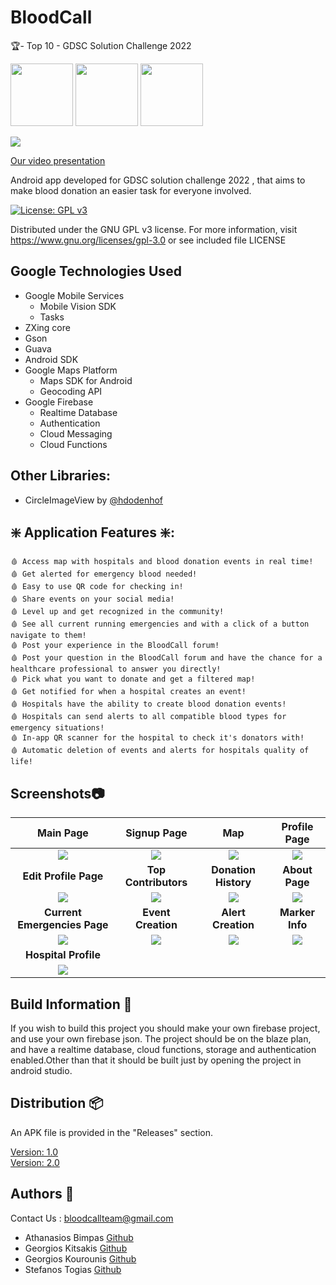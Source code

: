# BloodCall

🏆- Top 10  - GDSC Solution Challenge 2022

<img src="https://firebase.google.com/static/images/brand-guidelines/logo-vertical.png" width="100"/> <img src="https://1000logos.net/wp-content/uploads/2020/05/Google-Maps-Logo.png" width="100"/>  <img src="https://upload.wikimedia.org/wikipedia/commons/thumb/6/64/Android_logo_2019_%28stacked%29.svg/2346px-Android_logo_2019_%28stacked%29.svg.png" width="100">

![](https://i.imgur.com/CWRiVel.png)

[Our video presentation](https://www.youtube.com/watch?v=LK_cRpyMtHs)


Android app developed for GDSC solution challenge 2022 , that aims to make blood donation an easier task for everyone involved.


[![License: GPL v3](https://img.shields.io/badge/License-GPLv3-blue.svg)](https://www.gnu.org/licenses/gpl-3.0)

Distributed under the GNU GPL v3 license.
For more information, visit https://www.gnu.org/licenses/gpl-3.0 or see included file LICENSE

## Google Technologies Used
- Google Mobile Services
    - Mobile Vision SDK
    - Tasks
- ZXing core
- Gson
- Guava
- Android SDK
- Google Maps Platform
    - Maps SDK for Android
    - Geocoding API
- Google Firebase
    - Realtime Database
    - Authentication
    - Cloud Messaging
    - Cloud Functions

## Other Libraries:
- CircleImageView by [@hdodenhof](https://github.com/hdodenhof/CircleImageView)

## ❇️ Application Features ❇️:
    🩸 Access map with hospitals and blood donation events in real time!
    🩸 Get alerted for emergency blood needed!
    🩸 Easy to use QR code for checking in!
    🩸 Share events on your social media!
    🩸 Level up and get recognized in the community!
    🩸 See all current running emergencies and with a click of a button navigate to them!
    🩸 Post your experience in the BloodCall forum!
    🩸 Post your question in the BloodCall forum and have the chance for a healthcare professional to answer you directly!
    🩸 Pick what you want to donate and get a filtered map!
    🩸 Get notified for when a hospital creates an event!
    🩸 Hospitals have the ability to create blood donation events!
    🩸 Hospitals can send alerts to all compatible blood types for emergency situations!
    🩸 In-app QR scanner for the hospital to check it's donators with!
    🩸 Automatic deletion of events and alerts for hospitals quality of life!
  
## Screenshots📷
|       **Main Page**                |              **Signup Page**       |        **Map**                     |            **Profile Page**        |
|:----------------------------------:|:----------------------------------:|:----------------------------------:|:----------------------------------:|
|![](https://i.imgur.com/SCI9QFs.jpg)|![](https://i.imgur.com/ttx2G4K.jpg)|![](https://i.imgur.com/CULJ4ye.jpg)|![](https://i.imgur.com/DIN6NI0.jpg)|
|         **Edit Profile Page**      |         **Top Contributors**       |           **Donation History**     |           **About Page**           |
|![](https://i.imgur.com/d0ICDVX.png)|![](https://i.imgur.com/kvLYkCx.jpg)|![](https://i.imgur.com/Q46BDv6.jpg)|![](https://i.imgur.com/SqWaNgv.jpg)|
|   **Current Emergencies Page**  |      **Event Creation**            |            **Alert Creation**      |          **Marker Info**           |
|![](https://i.imgur.com/6XWJ7jU.jpg)|![](https://i.imgur.com/IBodAEp.jpg)|![](https://i.imgur.com/pTJPRU6.jpg)|![](https://i.imgur.com/oXFAW5V.jpg)|
|       **Hospital Profile**         |
|![](https://i.imgur.com/ZIoSmhl.jpg)|

## Build Information 🧰 
If you wish to build this project you should make your own firebase project, and use your own firebase json. The project should be on the blaze plan, and have a realtime database, cloud functions, storage and authentication enabled.Other than that it should be built just by opening the project in android studio.

## Distribution 📦
An APK file is provided in the "Releases" section.

[Version: 1.0](https://github.com/BloodCall/BloodCall/releases/tag/1.0)
<br>
[Version: 2.0](https://github.com/BloodCall/BloodCall/releases/tag/2.0)

## Authors 📃
Contact Us : bloodcallteam@gmail.com
- Athanasios Bimpas [Github](https://github.com/thanbimp)
- Georgios Kitsakis [Github](https://github.com/kitsakisGk)
- Georgios Kourounis [Github](https://github.com/kourounisgiorgos)
- Stefanos Togias [Github](https://github.com/Bleemoose)
